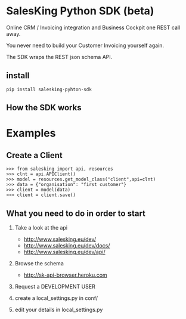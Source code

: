 # SalesKing Python SDK (beta)

Online CRM / Invoicing integration and
Business Cockpit one REST call away.

You never need to build your Customer Invoicing
yourself again.

The SDK wraps the REST json schema API.

## install

	pip install salesking-pyhton-sdk


## How the SDK works

# Examples

## Create a Client
	
	>>> from salesking import api, resources
	>>> clnt = api.APIClient()
    >>> model = resources.get_model_class("client",api=clnt)
    >>> data = {"organisation": "first customer"}
    >>> client = model(data)
    >>> client = client.save()


## What you need to do in order to start

1) Take a look at the api
	
	* http://www.salesking.eu/dev/
	* http://www.salesking.eu/dev/docs/
	* http://www.salesking.eu/dev/api/
	
2) Browse the schema
	
	* http://sk-api-browser.heroku.com   
   
3) Request a DEVELOPMENT USER   


4) create a local_settings.py in conf/ 

5) edit your details in local_settings.py
 
 
